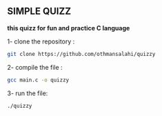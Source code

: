 ## SIMPLE QUIZZ
__this quizz for fun and practice C language__

1- clone the repository :
```bash
git clone https://github.com/othmansalahi/quizzy
```
2- compile the file :
```bash
gcc main.c -o quizzy
```

3- run the file:
```bash
./quizzy
```
